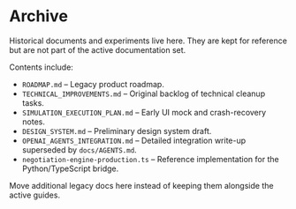 # Archive

Historical documents and experiments live here. They are kept for reference but are not part of the active documentation set.

Contents include:
- `ROADMAP.md` – Legacy product roadmap.
- `TECHNICAL_IMPROVEMENTS.md` – Original backlog of technical cleanup tasks.
- `SIMULATION_EXECUTION_PLAN.md` – Early UI mock and crash-recovery notes.
- `DESIGN_SYSTEM.md` – Preliminary design system draft.
- `OPENAI_AGENTS_INTEGRATION.md` – Detailed integration write-up superseded by `docs/AGENTS.md`.
- `negotiation-engine-production.ts` – Reference implementation for the Python/TypeScript bridge.

Move additional legacy docs here instead of keeping them alongside the active guides.
